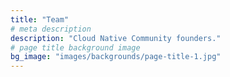 ```yaml
---
title: "Team"
# meta description
description: "Cloud Native Community founders."
# page title background image
bg_image: "images/backgrounds/page-title-1.jpg"
---
```

